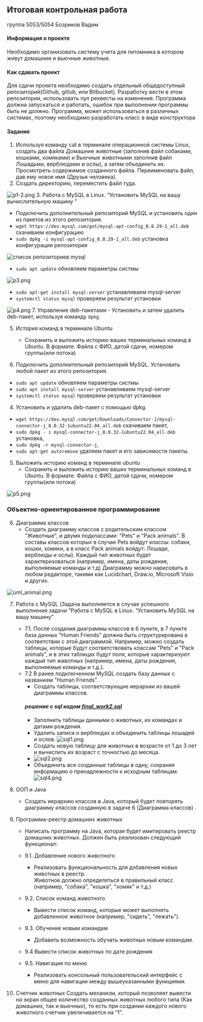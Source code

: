 ## Итоговая контрольная работа

группа 5053/5054 Бозриков Вадим
#### Информация о проекте
Необходимо организовать систему учета для питомника в котором живут
домашние и вьючные животные.
#### Как сдавать проект
Для сдачи проекта необходимо создать отдельный общедоступный
репозиторий(Github, gitlub, или Bitbucket). Разработку вести в этом
репозитории, использовать пул реквесты на изменения. Программа должна
запускаться и работать, ошибок при выполнении программы быть не должно.
Программа, может использоваться в различных системах, поэтому необходимо
разработать класс в виде конструктора
#### Задание
1. Используя команду cat в терминале операционной системы Linux, создать
   два файла Домашние животные (заполнив файл собаками, кошками,
   хомяками) и Вьючные животными заполнив файл Лошадьми, верблюдами и
   ослы), а затем объединить их. Просмотреть содержимое созданного файла.
   Переименовать файл, дав ему новое имя (Друзья человека).
2. Создать директорию, переместить файл туда.

![p1-2.png](p1-2.png)
3. Работа с MySQL в Linux. “Установить MySQL на вашу вычислительную машину ”
   - Подключить дополнительный репозиторий MySQL и установить один из пакетов из этого репозитория.
   -  ```wget https://dev.mysql.com/get/mysql-apt-config_0.8.29-1_all.deb ``` скачиваем конфигурацию
   - ```sudo dpkg -i mysql-apt-config_0.8.29-1_all.deb``` установка конфигурации 
репозитория

![список репозиториев mysql](p3-1.png)
   - ```sudo apt update``` обновляем параметры систмы

![p3.png](p3.png)
  - ```sudo apt-get install mysql-server``` устанавливаем mysql-server
  - ```systemctl status mysql``` проверяем результат установки

![p4.png](p4.png)
7. Управление deb-пакетами
    - Установить и затем удалить deb-пакет, используя команду `dpkg`.

5. История команд в терминале Ubuntu
    - Сохранить и выложить историю ваших терминальных команд в Ubuntu.
      В формате: Файла с ФИО, датой сдачи, номером группы(или потока)

3. Подключить дополнительный репозиторий MySQL. Установить любой пакет
   из этого репозитория.

- ```sudo apt update``` обновляем параметры систмы
- ```sudo apt install mysql-server``` устанавливаем mysql-server
- ```systemctl status mysql``` проверяем результат установки

4. Установить и удалить deb-пакет с помощью dpkg.
  
 - ```wget https://dev.mysql.com/get/Downloads/Connector-J/mysql-connector-j_8.0.32-1ubuntu22.04_all.deb```
   cкачиваем пакет,
 - ```sudo dpkg - i mysql-connector-j_8.0.32-1ubuntu22.04_all.deb``` установка,
 - ```sudo dpkg -r mysql-connector-j```,
 - ```sudo apt-get autoremove``` удаляем пакет и его зависимости пакеты.

5. Выложить историю команд в терминале ubuntu
   - Сохранить и выложить историю ваших терминальных команд в Ubuntu.
         В формате: Файла с ФИО, датой сдачи, номером группы(или потока)

![p5.png](p5.png)

### Объектно-ориентированное программирование

6. Диаграмма классов
    - Создать диаграмму классов с родительским классом "Животные", и двумя подклассами: "Pets" и "Pack animals".
      В составы классов которых в случае Pets войдут классы: собаки, кошки, хомяки, а в класс Pack animals войдут: Лошади, верблюды и ослы).
      Каждый тип животных будет характеризоваться (например, имена, даты рождения, выполняемые команды и т.д)
      Диаграмму можно нарисовать в любом редакторе, такими как Lucidchart, Draw.io, Microsoft Visio и других.

![uml_animal.png](uml_animal.png)

7. Работа с MySQL (Задача выполняется в случае успешного 
выполнения задачи “Работа с MySQL в Linux. 
“Установить MySQL на вашу машину”
    - 7.1. После создания диаграммы классов в 6 пункте, в 7 пункте база данных "Human Friends" 
   должна быть структурирована в соответствии с этой диаграммой. Например, можно создать таблицы, которые будут соответствовать классам "Pets" и "Pack animals", и в этих таблицах будут поля, которые характеризуют каждый тип животных (например, имена, даты рождения, выполняемые команды и т.д.).
    - 7.2  В ранее подключенном MySQL создать базу данных с названием "Human Friends".
      - Создать таблицы, соответствующие иерархии из вашей диаграммы классов.
      #### *решение с sql кодом [final_work2.sql](final_work2.sql)*
      - Заполнить таблицы данными о животных, их командах и датами рождения.
      - Удалить записи о верблюдах и объединить таблицы лошадей и ослов.
      ![sql1.png](sql1.png)
      - Создать новую таблицу для животных в возрасте от 1 до 3 лет и вычислить их возраст с точностью до месяца.
      - ![sql2.png](sql2.png)
      - Объединить все созданные таблицы в одну, сохраняя информацию о принадлежности к исходным таблицам.
      ![sql4.png](sql4.png)



8. ООП и Java
    - Создать иерархию классов в Java, который будет повторять 
   диаграмму классов созданную в задаче 6 (Диаграмма классов) .

9. Программа-реестр домашних животных
    - Написать программу на Java, которая будет имитировать реестр домашних животных.
      Должен быть реализован следующий функционал:

   - 9.1. Добавление нового животного
     - Реализовать функциональность для добавления новых животных в реестр.       
        Животное должно определяться в правильный класс (например, "собака", "кошка", "хомяк" и т.д.)

   - 9.2. Список команд животного
     - Вывести список команд, которые может выполнять добавленное животное (например, "сидеть", "лежать").

   - 9.3. Обучение новым командам
     - Добавить возможность обучать животных новым командам.
   
   - 9.4 Вывести список животных по дате рождения

   - 9.5. Навигация по меню
     - Реализовать консольный пользовательский интерфейс с меню для навигации между вышеуказанными функциями.

10. Счетчик животных
    Создать механизм, который позволяет вывести на экран общее количество созданных животных любого типа (Как домашних, так и вьючных), то есть при создании каждого нового животного счетчик увеличивается на “1”. 